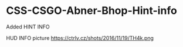 # CSS-CSGO-Abner-Bhop-Hint-info
Added HINT INFO

HUD INFO picture
https://ctrlv.cz/shots/2016/11/19/TH4k.png

